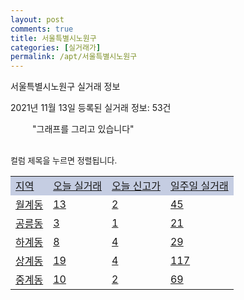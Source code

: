 ```yaml
---
layout: post
comments: true
title: 서울특별시노원구
categories: [실거래가]
permalink: /apt/서울특별시노원구
---
```


서울특별시노원구 실거래 정보

2021년 11월 13일 등록된 실거래 정보: 53건

<!--<script async src="https://pagead2.googlesyndication.com/pagead/js/adsbygoogle.js?client=ca-pub-3485438051770037"
 crossorigin="anonymous"></script>-->

<script type="text/javascript">
  google.charts.load('current', {'packages':['corechart']});
  google.charts.setOnLoadCallback(drawChart);

  function drawChart() {
    var data = google.visualization.arrayToDataTable([['거래일', '매매', '전월세', '전매'], ['21-01', 595, 1149, 0], ['21-02', 382, 1062, 0], ['21-03', 340, 1187, 0], ['21-04', 396, 914, 0], ['21-05', 517, 922, 0], ['21-06', 384, 965, 0], ['21-07', 471, 1147, 1], ['21-08', 312, 1070, 2], ['21-09', 223, 883, 0], ['21-10', 130, 911, 0], ['21-11', 2, 196, 0]]);

    var options = {
      title: '최근 1년간 유형별 거래량 추이',
      legend: { position: 'bottom' }
    };

    setTimeout(function() {
        var chart = new google.visualization.LineChart(document.getElementById('columnchart_material'));
        chart.draw(data, (options));
        document.getElementById('loading').style.display = 'none';
        var dayLabel = (new Date()).getDay();
        if (dayLabel < 2) {
            sorttable.innerSortFunction.apply(document.getElementById('week'), []);
            sorttable.innerSortFunction.apply(document.getElementById('week'), []);        
        }
        else {
            sorttable.innerSortFunction.apply(document.getElementById('today'), []);
            sorttable.innerSortFunction.apply(document.getElementById('today'), []);
        }
    }, 200);

  }
</script>

<div id="loading" style="z-index:20; display: block; margin-left: 35px">"그래프를 그리고 있습니다"</div>
<div id="columnchart_material" style="width: 95%; margin-left: -35px; display: block"></div>
<!--<div style="width: 95%; margin-left: -35px; display: block">
      <script async src="https://pagead2.googlesyndication.com/pagead/js/adsbygoogle.js?client=ca-pub-3485438051770037"
          crossorigin="anonymous"></script>
      <ins class="adsbygoogle"
          style="display:block"
          data-ad-format="fluid"
          data-ad-layout-key="-fb+5w+4e-db+86"
          data-ad-client="ca-pub-3485438051770037"
          data-ad-slot="1827090281"></ins>
      <script>
          (adsbygoogle = window.adsbygoogle || []).push({});
      </script>
</div>-->
<br>

<font size='small' style='font-size: small;'>컬럼 제목을 누르면 정렬됩니다.</font>
<table class="sortable">
  <tr style='background-color: rgba(114, 132, 186,0.4);'>
    <td id="region"><a href="#">지역</a></td>
    <td id="today"><a href="#">오늘 실거래</a></td>
    <td id="today_new"><a href="#">오늘 신고가</a></td>
    <td id="week"><a href="#">일주일 실거래</a></td>
  </tr>

  
  <tr class="item">
    <td><a href="서울특별시노원구월계동">월계동</a></td>
    <td><a href="서울특별시노원구월계동">13</a></td>
    <td><a href="서울특별시노원구월계동">2</a></td>
    <td><a href="서울특별시노원구월계동">45</a></td>
  </tr>
    

  <tr class="item">
    <td><a href="서울특별시노원구공릉동">공릉동</a></td>
    <td><a href="서울특별시노원구공릉동">3</a></td>
    <td><a href="서울특별시노원구공릉동">1</a></td>
    <td><a href="서울특별시노원구공릉동">21</a></td>
  </tr>
    

  <tr class="item">
    <td><a href="서울특별시노원구하계동">하계동</a></td>
    <td><a href="서울특별시노원구하계동">8</a></td>
    <td><a href="서울특별시노원구하계동">4</a></td>
    <td><a href="서울특별시노원구하계동">29</a></td>
  </tr>
    

  <tr class="item">
    <td><a href="서울특별시노원구상계동">상계동</a></td>
    <td><a href="서울특별시노원구상계동">19</a></td>
    <td><a href="서울특별시노원구상계동">4</a></td>
    <td><a href="서울특별시노원구상계동">117</a></td>
  </tr>
    

  <tr class="item">
    <td><a href="서울특별시노원구중계동">중계동</a></td>
    <td><a href="서울특별시노원구중계동">10</a></td>
    <td><a href="서울특별시노원구중계동">2</a></td>
    <td><a href="서울특별시노원구중계동">69</a></td>
  </tr>
    


</table>


    